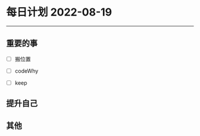 #  每日计划 2022-08-19
---
## 重要的事
- [ ]  搬位置
- [ ]  codeWhy
- [ ]  keep



## 提升自己

  



## 其他








